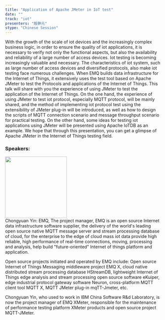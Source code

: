 ```yaml
---
title: "Application of Apache JMeter in IoT test"
date: "" 
track: "iot"
presenters: "殷翀元"
stype: "Chinese Session"
---
```

With the growth of the scale of iot devices and the increasingly complex business logic, in order to ensure the quality of iot applications, it is necessary to verify not only the functional aspects, but also the availability and reliability of a large number of access devices. Iot testing is becoming increasingly valuable and necessary.
The characteristics of iot system, such as large number of access devices and diversified protocols, also make iot testing face numerous challenges. When EMQ builds data infrastructure for the Internet of Things, it extensively uses the test tool based on Apache JMeter to test the Protocols and applications of the Internet of Things. This talk will share with you the experience of using JMeter to test the application of the Internet of Things.
On the one hand, the experience of using JMeter to test iot protocol, especially MQTT protocol, will be mainly shared, and the method of implementing iot protocol test using the extensibility of JMeter plug-in will be introduced, as well as how to design the scripts of MQTT connection scenario and message throughput scenario for practical testing. On the other hand, some ideas for testing iot applications using JMeter will be presented using Apache IoTDB as an example. We hope that through this presentation, you can get a glimpse of Apache JMeter in the Internet of Things testing field.
 ### Speakers: 
 <img src="images/speaker/1154.png" width="200" /><br>Chongyuan Yin: EMQ, The project manager, EMQ is an open source Internet data infrastructure software supplier, the delivery of the world's leading open source native MQTT message server and stream processing database of cloud, for the enterprise to the edge of cloud mass iot data provide high reliable, high performance of real-time connections, moving, processing and analysis, help build "future-oriented" Internet of things platform and application.

Open source projects initiated and operated by EMQ include: Open source Internet of Things Messaging middleware project EMQ X, cloud native distributed stream processing database HStreamDB, lightweight Internet of Things edge analysis and stream processing open source software eKuiper, edge industrial protocol gateway software Neuron, cross-platform MQTT client tool MQTT X, MQTT JMeter plug-in mqTT-Jmeter, etc.

Chongyuan Yin, who used to work in IBM China Software R&d Laboratory, is now the project manager of EMQ XMeter, responsible for the maintenance of performance testing platform XMeter products and open source project MQTT-JMeter.

 